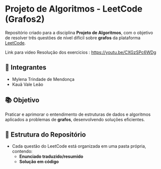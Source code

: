 # Projeto de Algoritmos - LeetCode (Grafos2)

Repositório criado para a disciplina **Projeto de Algoritmos**, com o objetivo de resolver três questões de nível difícil sobre **grafos** da plataforma [LeetCode](https://leetcode.com/).

 Link para video Resolução dos exercicios : https://youtu.be/CXGzSPc6WDg

## 👥 Integrantes
- Mylena Trindade de Mendonça
- Kauã Vale Leão

## 📚 Objetivo
Praticar e aprimorar o entendimento de estruturas de dados e algoritmos aplicados a problemas de **grafos**, desenvolvendo soluções eficientes.

## 📝 Estrutura do Repositório
- Cada questão do LeetCode está organizada em uma pasta própria, contendo:
  - **Enunciado traduzido/resumido**
  - **Solução em código**
